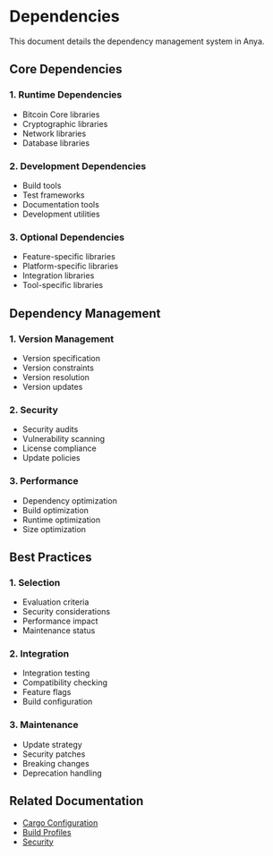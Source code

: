 # Dependencies

This document details the dependency management system in Anya.

## Core Dependencies

### 1. Runtime Dependencies
- Bitcoin Core libraries
- Cryptographic libraries
- Network libraries
- Database libraries

### 2. Development Dependencies
- Build tools
- Test frameworks
- Documentation tools
- Development utilities

### 3. Optional Dependencies
- Feature-specific libraries
- Platform-specific libraries
- Integration libraries
- Tool-specific libraries

## Dependency Management

### 1. Version Management
- Version specification
- Version constraints
- Version resolution
- Version updates

### 2. Security
- Security audits
- Vulnerability scanning
- License compliance
- Update policies

### 3. Performance
- Dependency optimization
- Build optimization
- Runtime optimization
- Size optimization

## Best Practices

### 1. Selection
- Evaluation criteria
- Security considerations
- Performance impact
- Maintenance status

### 2. Integration
- Integration testing
- Compatibility checking
- Feature flags
- Build configuration

### 3. Maintenance
- Update strategy
- Security patches
- Breaking changes
- Deprecation handling

## Related Documentation
- [Cargo Configuration](cargo-config.md)
- [Build Profiles](build-profiles.md)
- [Security](../security/README.md)
